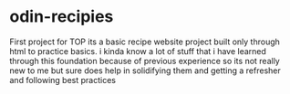 # odin-recipies
First project for TOP
its a basic recipe website project built only through html to practice basics.
i kinda know a lot of stuff that i have learned through this foundation because of previous experience so its not really new to me but sure does help in solidifying them and getting a refresher and following best practices